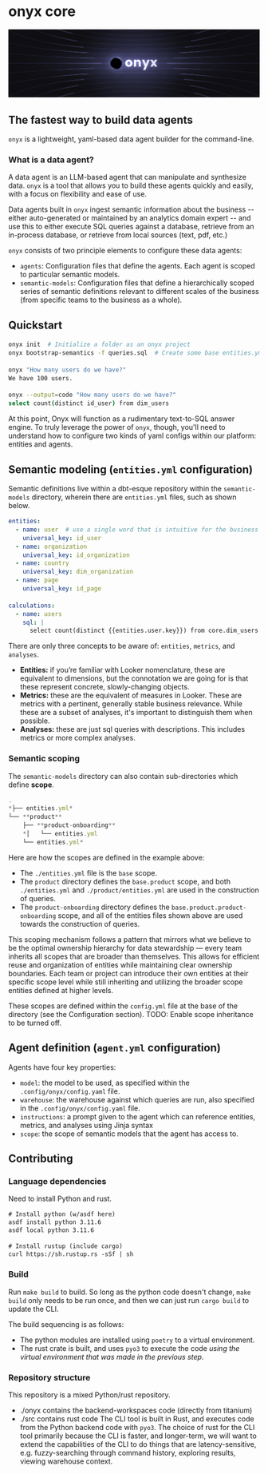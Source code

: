 # onyx core

<p align="center"><img src="docs/readme-banner.png" width="600"/></p>

## The fastest way to build data agents
`onyx` is a lightweight, yaml-based data agent builder for the command-line.

### What is a data agent?
A data agent is an LLM-based agent that can manipulate and synthesize data. `onyx` is a tool that allows you to build these agents quickly and easily, with a focus on flexibility and ease of use. 

Data agents built in `onyx` ingest semantic information about the business -- either auto-generated or maintained by an analytics domain expert -- and use this to either execute SQL queries against a database, retrieve from an in-process database, or retrieve from local sources (text, pdf, etc.)

`onyx` consists of two principle elements to configure these data agents:
- `agents`: Configuration files that define the agents. Each agent is scoped to particular semantic models.
- `semantic-models`: Configuration files that define a hierarchically scoped series of semantic definitions relevant to different scales of the business (from specific teams to the business as a whole).

## Quickstart
```bash
onyx init  # Initialize a folder as an onyx project
onyx bootstrap-semantics -f queries.sql  # Create some base entities.yml files inferred from a file of SQL queries

onyx "How many users do we have?"
We have 100 users.

onyx --output=code "How many users do we have?"
select count(distinct id_user) from dim_users
```

At this point, Onyx will function as a rudimentary text-to-SQL answer engine. To truly leverage the power of `onyx`, though, you'll need to understand how to configure two kinds of yaml configs within our platform: entities and agents.


## Semantic modeling (`entities.yml` configuration)

Semantic definitions live within a dbt-esque repository within the `semantic-models` directory, wherein there are `entities.yml` files, such as shown below.

```yaml
entities:
  - name: user  # use a single word that is intuitive for the business
    universal_key: id_user
  - name: organization
    universal_key: id_organization
  - name: country
    universal_key: dim_organization
  - name: page
    universal_key: id_page

calculations:
  - name: users
    sql: |
      select count(distinct {{entities.user.key}}) from core.dim_users
```

There are only three concepts to be aware of: `entities`, `metrics`, and `analyses`.

- **Entities:** if you’re familiar with Looker nomenclature, these are equivalent to dimensions, but the connotation we are going for is that these represent concrete, slowly-changing objects.
- **Metrics:** these are the equivalent of measures in Looker. These are metrics with a pertinent, generally stable business relevance. While these are a subset of analyses, it's important to distinguish them when possible.
- **Analyses:** these are just sql queries with descriptions. This includes metrics or more complex analyses.

### Semantic scoping

The `semantic-models` directory can also contain sub-directories which define **scope**. 

```jsx
.
*├── entities.yml*
└── **product**
    ├── **product-onboarding**
    *│   └── entities.yml
    └── entities.yml*
```

Here are how the scopes are defined in the example above:

- The `./entities.yml` file is the `base` scope.
- The `product` directory defines the `base.product` scope, and both `./entities.yml` and `./product/entities.yml` are used in the construction of queries.
- The `product-onboarding` directory defines the `base.product.product-onboarding` scope, and all of the entities files shown above are used towards the construction of queries.

This scoping mechanism follows a pattern that mirrors what we believe to be the optimal ownership hierarchy for data stewardship — every team inherits all scopes that are broader than themselves. This allows for efficient reuse and organization of entities while maintaining clear ownership boundaries. Each team or project can introduce their own entities at their specific scope level while still inheriting and utilizing the broader scope entities defined at higher levels.

These scopes are defined within the `config.yml` file at the base of the directory (see the Configuration section).
TODO: Enable scope inheritance to be turned off.

## Agent definition (`agent.yml` configuration)
Agents have four key properties:
- `model`: the model to be used, as specified within the `.config/onyx/config.yaml` file.
- `warehouse`: the warehouse against which queries are run, also specified in the `.config/onyx/config.yaml` file.
- `instructions`: a prompt given to the agent which can reference entities, metrics, and analyses using Jinja syntax
- `scope`: the scope of semantic models that the agent has access to.

## Contributing

### Language dependencies
Need to install Python and rust.
```
# Install python (w/asdf here)
asdf install python 3.11.6
asdf local python 3.11.6

# Install rustup (include cargo)
curl https://sh.rustup.rs -sSf | sh
```

### Build
Run `make build` to build.
So long as the python code doesn't change, `make build` only needs to be run once, and then we can just run `cargo build` to update the CLI.

The build sequencing is as follows:
- The python modules are installed using `poetry` to a virtual environment.
- The rust crate is built, and uses `pyo3` to execute the code *using the virtual environment that was made in the previous step*.

### Repository structure
This repository is a mixed Python/rust repository.
- ./onyx contains the backend-workspaces code (directly from titanium)
- ./src contains rust code
The CLI tool is built in Rust, and executes code from the Python backend code with `pyo3`. The choice of rust for the CLI tool primarily because the CLI is faster, and longer-term, we will want to extend the capabilities of the CLI to do things that are latency-sensitive, e.g. fuzzy-searching through command history, exploring results, viewing warehouse context.
